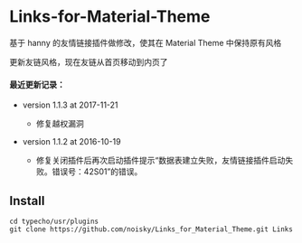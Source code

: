 # Links-for-Material-Theme
基于 hanny 的友情链接插件做修改，使其在 Material Theme 中保持原有风格

更新友链风格，现在友链从首页移动到内页了

#### 最近更新记录：
- version 1.1.3 at 2017-11-21
    - 修复越权漏洞

- version 1.1.2 at 2016-10-19
    - 修复关闭插件后再次启动插件提示“数据表建立失败，友情链接插件启动失败。错误号：42S01”的错误。

 
## Install

```
cd typecho/usr/plugins
git clone https://github.com/noisky/Links_for_Material_Theme.git Links
```



